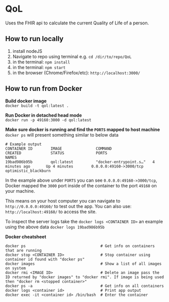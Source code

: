 # QoL
Uses the FHIR api to calculate the current Quality of Life of a person. 

## How to run locally
1. install nodeJS
1. Navigate to repo using terminal e.g. `cd /dir/to/repo/QoL`
1. in the terminal: `npm install`
1. in the terminal: `npm start`
1. in the browser (Chrome/Firefox/etc): `http://localhost:3000/`

## How to run from Docker

**Build docker image**  
`docker build -t qol:latest .`

**Run Docker in detached head mode**  
`docker run -p 49160:3000 -d qol:latest`

**Make sure docker is running and find the `PORTS` mapped to host machine**    
`docker ps` will present something similar to below data

```
# Example output
CONTAINER ID        IMAGE               COMMAND                  CREATED             STATUS              PORTS                     NAMES
19bad986b95b        qol:latest          "docker-entrypoint.s…"   4 minutes ago       Up 4 minutes        0.0.0.0:49160->3000/tcp   optimistic_blackburn
```
In the example above under `PORTS` you can see `0.0.0.0:49160->3000/tcp`, Docker mapped the `3000` port inside of the container to the port `49160` on your machine.   
 
This means on your host computer you can navigate to `http://0.0.0.0:49160/` to test out the app. You can also use: `http://localhost:49160/` to access the site.

To inspect the server logs take the `docker logs <CONTAINER ID>` an example using the above data `docker logs 19bad986b95b`

**Docker cheatsheet**  
```
docker ps                                 # Get info on containers that are running
docker stop <CONTAINER ID>                # Stop container using container id found with "docker ps"
docker images                             # Show a list of all images on system
docker rmi <IMAGE ID>                     # Delete an image pass the ID returned by "docker images" to "docker rmi". If image is being used then "docker rm <stopped container>"
docker ps -a                              # Get info on all containers
docker logs <container id>                # Print app output
docker exec -it <container id> /bin/bash  # Enter the container
```